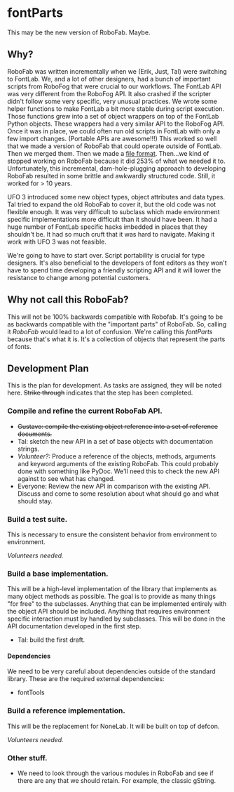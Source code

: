 # fontParts

This may be the new version of RoboFab. Maybe.

## Why?

RoboFab was written incrementally when we (Erik, Just, Tal) were switching to FontLab. We, and a lot of other designers, had a bunch of important scripts from RoboFog that were crucial to our workflows. The FontLab API was very different from the RoboFog API. It also crashed if the scripter didn't follow some very specific, very unusual practices. We wrote some helper functions to make FontLab a bit more stable during script execution. Those functions grew into a set of object wrappers on top of the FontLab Python objects. These wrappers had a very similar API to the RoboFog API. Once it was in place, we could often run old scripts in FontLab with only a few import changes. (Portable APIs are awesome!!!) This worked so well that we made a version of RoboFab that could operate outside of FontLab. Then we merged them. Then we made a [file format](http://unifiedfontobject.org). Then...we kind of stopped working on RoboFab because it did 253% of what we needed it to. Unfortunately, this incremental, dam-hole-plugging approach to developing RoboFab resulted in some brittle and awkwardly structured code. Still, it worked for > 10 years.

UFO 3 introduced some new object types, object attributes and data types. Tal tried to expand the old RoboFab to cover it, but the old code was not flexible enough. It was very difficult to subclass which made environment specific implementations more difficult than it should have been. It had a huge number of FontLab specific hacks imbedded in places that they shouldn't be. It had so much cruft that it was hard to navigate. Making it work with UFO 3 was not feasible.

We're going to have to start over. Script portability is crucial for type designers. It's also beneficial to the developers of font editors as they won't have to spend time developing a friendly scripting API and it will lower the resistance to change among potential customers.

## Why not call this RoboFab?

This will not be 100% backwards compatible with Robofab. It's going to be as backwards compatible with the "important parts" of RoboFab. So, calling it *RoboFab* would lead to a lot of confusion. We're calling this *fontParts* because that's what it is. It's a collection of objects that represent the parts of fonts.

## Development Plan

This is the plan for development. As tasks are assigned, they will be noted here. ~~Strike through~~ indicates that the step has been completed.

### Compile and refine the current RoboFab API.

- ~~Gustavo: compile the existing object reference into a set of reference documents.~~
- Tal: sketch the new API in a set of base objects with documentation strings.
- *Volunteer?:* Produce a reference of the objects, methods, arguments and keyword arguments of the existing RoboFab. This could probably done with something like PyDoc. We'll need this to check the new API against to see what has changed.
- Everyone: Review the new API in comparison with the existing API. Discuss and come to some resolution about what should go and what should stay.

### Build a test suite.

This is necessary to ensure the consistent behavior from environment to environment.

*Volunteers needed.*

### Build a base implementation.

This will be a high-level implementation of the library that implements as many object methods as possible. The goal is to provide as many things "for free" to the subclasses. Anything that can be implemented entirely with the object API should be included. Anything that requires environment specific interaction must by handled by subclasses. This will be done in the API documentation developed in the first step.

- Tal: build the first draft.

#### Dependencies

We need to be very careful about dependencies outside of the standard library. These are the required external dependencies:

- fontTools

### Build a reference implementation.

This will be the replacement for NoneLab. It will be built on top of defcon.

*Volunteers needed.*

### Other stuff.

- We need to look through the various modules in RoboFab and see if there are any that we should retain. For example, the classic gString.